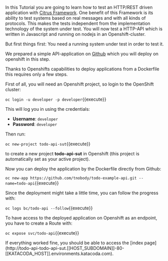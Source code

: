 In this Tutorial you are going to learn how to test an HTTP/REST driven application with [Citrus Framework](https://citrusframework.org/). One benefit of this Framework is its ability to test systems based on real messages and with all kinds of protocols. This makes the tests independent from the implementation technology of the system under test. You will now test a HTTP-API which is written in Javascript and running on nodejs in an Openshift-cluster.

But first things first: You need a running system under test in order to test it.

We prepared a simple API-application on [Github](https://github.com/tnobody/todo-example-api.git) which you will deploy on openshift in this step.

Thanks to Openshifts capabilities to deploy applications from a Dockerfile this requires only a few steps.

First of all, you will need an Openshift project, so login to the OpenShift cluster:

`
oc login -u developer -p developer
`{{execute}}

This will log you in using the credentials:
- __Username__: `developer`
- __Password__: `developer`

Then run:

`
oc new-project todo-api-sut
`{{execute}}

to create a new project __todo-api-sut__ in Openshift (this project is automatically set as your active project).

Now you can deploy the application by the Dockerfile directly from Github:

`
oc new-app https://github.com/tnobody/todo-example-api.git --name=todo-api
`{{execute}}

Since the deployment might take a little time, you can follow the progress with:

`
oc logs bc/todo-api --follow
`{{execute}}

To have access to the deployed application on Openshift as an endpoint, you have to create a Route with:

`
oc expose svc/todo-api
`{{execute}}

If everything worked fine, you should be able to access the [index page]
(http://todo-api-todo-api-sut.[[HOST_SUBDOMAIN]]-80-[[KATACODA_HOST]].environments.katacoda.com).
